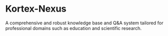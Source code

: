 # Kortex-Nexus
A comprehensive and robust knowledge base and Q&amp;A system tailored for professional domains such as education and scientific research.
